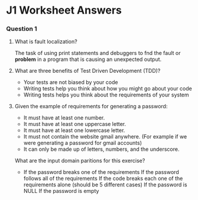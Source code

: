 # J1 Worksheet Answers

### Question 1

1. What is fault localization?

   The task of using print statements and debuggers to fnd the fault or **problem** in a program that is causing an unexpected output.

2. What are three benefits of Test Driven Development (TDD)?
   - Your tests are not biased by your code
   - Writing tests help you think about how you might go about your code
   - Writing tests helps you think about the requirements of your system

3. Given the example of requirements for generating a password:
   * It must have at least one number.
   * It must have at least one uppercase letter.
   * It must have at least one lowercase letter.
   * It must not contain the website gmail anywhere. (For example if we were generating a password for gmail accounts)
   * It can only be made up of letters, numbers, and the underscore.
   
   What are the input domain paritions for this exercise?

      - If the password breaks one of the requirements
           If the password follows all of the requirements
              If the code breaks each one of the requirements alone (should be 5 different cases)
                 If the password is NULL
                    If the password is empty
